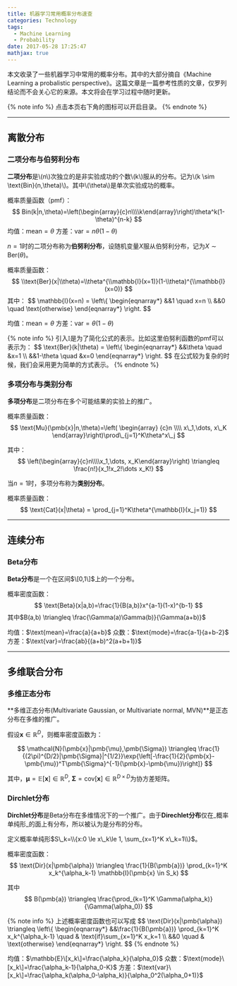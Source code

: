 ```yaml
---
title: 机器学习常用概率分布速查
categories: Technology
tags:
  - Machine Learning
  - Probability
date: 2017-05-28 17:25:47
mathjax: true
---
```



本文收录了一些机器学习中常用的概率分布。其中的大部分摘自《Machine Learning a probalistic perspective》。这篇文章是一篇参考性质的文章，仅罗列结论而不会关心它的来源。本文将会在学习过程中随时更新。

<!-- more -->

{% note info %}
点击本页右下角的图标可以开启目录。
{% endnote %}

--------------------

## 离散分布

### 二项分布与伯努利分布

**二项分布**是\\(n\\)次独立的是非实验成功的个数\\(k\\)服从的分布。记为\\(k \sim \text{Bin}(n,\theta)\\)。其中\\(\theta\\)是单次实验成功的概率。

概率质量函数（pmf）：
$$
Bin(k|n,\theta)=\left(\begin{array}{c}n\\\\k\end{array}\right)\theta^k(1-\theta)^{n-k}
$$
均值：$\text{mean}=\theta$
方差：$\text{var}=n\theta(1-\theta)$

$n=1$时的二项分布称为**伯努利分布**，设随机变量$X$服从伯努利分布，记为$X \sim \text{Ber}(\theta)$。

概率质量函数：
$$
\\text{Ber}(x|\\theta)=\\theta^{\\mathbb{I}(x=1)}(1-\\theta)^{\\mathbb{I}(x=0)}
$$
其中：
$$
\\mathbb{I}(x=n) = \\left\\{
\\begin{eqnarray\*}
&&1 \\quad x=n \\\\
&&0 \\quad \\text{otherwise}
\\end{eqnarray\*}
\\right.
$$

均值：$\text{mean}=\theta$
方差：$\text{var}=\theta(1-\theta)$

{% note info %}
引入$\mathbb{I}$是为了简化公式的表示。比如这里伯努利函数的pmf可以表示为：
$$
\text{Ber}(k|\theta) = \left\\{
\begin{eqnarray\*}
&&\theta \quad &x=1 \\\\
&&1-\theta \quad &x=0
\end{eqnarray\*}
\right.
$$
在公式较为复杂的时候，我们会采用更为简单的方式表示。
{% endnote %}

### 多项分布与类别分布

**多项分布**是二项分布在多个可能结果的实验上的推广。

概率质量函数：
$$
\text{Mu}(\pmb{x}|n,\theta)=\left(
\begin{array}
{c}n \\\\
x\_1,\dots, x\_K
\end{array}\right)\prod\_{j=1}^K\theta^x\_j
$$

其中：
$$
\left(\begin{array}{c}n\\\\x_1,\dots, x_K\end{array}\right) \triangleq \frac{n!}{x_1!x_2!\dots x_K!}
$$

当$n=1$时，多项分布称为**类别分布**。

概率质量函数：
$$
\text{Cat}(x|\theta) = \prod_{j=1}^K\theta^{\mathbb{I}(x_j=1)}
$$

--------------------

## 连续分布
### Beta分布
**Beta分布**是一个在区间$\[0,1\]$上的一个分布。

概率密度函数：
$$
\text{Beta}(x|a,b)=\frac{1}{B(a,b)}x^{a-1}(1-x)^{b-1}
$$
其中$B(a,b) \triangleq \frac{\Gamma(a)\Gamma(b)}{\Gamma(a+b)}$

均值：$\text{mean}=\frac{a}{a+b}$
众数：$\text{mode}=\frac{a-1}{a+b-2}$
方差：$\text{var}=\frac{ab}{(a+b)^2(a+b+1)}$

--------------------
## 多维联合分布
### 多维正态分布
**多维正态分布(Multivariate Gaussian, or Multivariate normal, MVN)**是正态分布在多维的推广。

假设$\pmb{x} \in \mathbb{R}^D$，则概率密度函数为：

$$
\mathcal{N}(\pmb{x}|\pmb{\mu},\pmb{\Sigma}) \triangleq \frac{1}{(2\pi)^{D/2}|\pmb{\Sigma}|^{1/2}}\exp{\left[-\frac{1}{2}(\pmb{x}-\pmb{\mu})^T\pmb{\Sigma}^{-1}(\pmb{x}-\pmb{\mu})\right]}
$$

其中，$\pmb{\mu}=\mathbb{E}[\pmb{x}]\in\mathbb{R}^D$, $\pmb{\Sigma} =\text{cov}[{\pmb{x}}] \in \mathbb{R}^{D \times D}$为协方差矩阵。

### Dirchlet分布
**Dirchlet分布**是Beta分布在多维情况下的一个推广。由于**Direchlet分布**仅在_概率单纯形_的面上有分布，所以被认为是分布的分布。

定义概率单纯形$S\_k=\\{x:0 \le x\_k\le 1, \sum_{x=1}^K x\_k=1\\}$。

概率密度函数：
$$
\text{Dir}(x|\pmb{\alpha}) \triangleq \frac{1}{B(\pmb{a})} \prod_{k=1}^K x_k^{\alpha_k-1} \mathbb{I}(\pmb{x} \in S_k)
$$

其中
$$
B(\pmb{a}) \triangleq \frac{\prod_{k=1}^K \Gamma(\alpha_k)}{\Gamma(\alpha_0)}
$$

{% note info %}
上述概率密度函数也可以写成
$$
\\text{Dir}(x|\\pmb{\\alpha}) \\triangleq
\\left\\{
\begin{eqnarray\*}
&&\frac{1}{B(\pmb{a})} \prod\_{k=1}^K x\_k^{\alpha\_k-1} \quad & \text{if}\sum\_{x=1}^K x\_k=1 \\\\
&&0 \quad & \text{otherwise}
\end{eqnarray\*}
\right.
$$
{% endnote %}

均值：$\mathbb{E}\[x_k\]=\frac{\alpha_k}{\alpha_0}$
众数：$\text{mode}\[x_k\]=\frac{\alpha_k-1}{\alpha_0-K}$
方差：$\text{var}\[x_k\]=\frac{\alpha_k(\alpha_0-\alpha_k)}{\alpha_0^2(\alpha_0+1)}$
